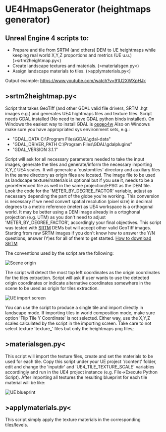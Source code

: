 # UE4HmapsGenerator (heightmaps generator)
## Unreal Engine 4 scripts to:
- Prepare and tile from SRTM (and others) DEM to UE heightmaps while keeping real world X,Y,Z proportions and metrics (UE u.u.) (>srtm2heightmap.py<)
- Create landscape textures and materials. (>materialsgen.py<)
- Assign landscape materials to tiles. (>applymaterials.py<)

Output example: https://www.youtube.com/watch?v=91U2XWXpHJk

## >srtm2heightmap.py<
Script that takes GeoTiff (and other GDAL valid file drivers, SRTM .hgt images e.g.) and generates UE4 hightmaps tiles and texture files. Script needs GDAL installed (No need to have GDAL python binds installed). On Windows the easiest way to install GDAL is [osgeo4w]
Also on Windows make sure you have appropriated sys environment sets, e.g.:

- "GDAL_DATA C:\Program Files\GDAL\gdal-data"
- "GDAL_DRIVER_PATH C:\Program Files\GDAL\gdalplugins"
- "GDAL_VERSION 3.1.1"

Script will ask for all necessary parameters needed to take the input images, generate the tiles and generate/inform the necessary importing X,Y,Z UE4 scales.
It will generate a 'customtiles' directory and auxiliary files in the same directory as origin files are located. The image file to be used as landscape texture/materials is optional but if you use it, needs to be a georeferenced file as well in the same projection/EPSG as the DEM file.
Look the code for the 'METER_BY_DEGREE_FACTOR' variable, adjust as necessary depending the part of the globe you're working. This conversion is necessary if we need convert spatial resolution (pixel size) in decimal degrees to a metric reference (meter) as UE4 workspace is a orthogonal world. It may be better using a DEM image already in a ortoghonal projection (e.g. UTM) as you don't need to adjust 'METER_BY_DEGREE_FACTOR', accordingly your final objectives.
This script was tested with [SRTM] DEMs but will accept other valid GeoTiff images.
Starting from raw SRTM images if you don't know how to answer the Y/N questions, answer (Y)es for all of them to get started.
[How to download SRTM]

The conventions used by the script are the following:

![Scene origin](https://raw.githubusercontent.com/Rodrigo-NH/UE4HmapsGenerator/main/readmeassets/origin.JPG)

The script will detect the most top left coordinates as the origin coordinates for the tiles extraction. Script will ask if user wants to use the detected origin coordinates or indicate alternative coordinates somewhere in the scene to be used as origin for tiles extraction.

![UE import screen](https://raw.githubusercontent.com/Rodrigo-NH/UE4HmapsGenerator/main/readmeassets/ueimportscreen.jpg)

You can use the script to produce a single tile and import directly in landscape mode. If importing tiles in world composition mode, make sure option 'Flip Tile Y Coordinate' is not selected. Either way, use the X,Y,Z scales calculated by the script in the importing screen. Take care to not select texture 'texture_' files but only the heightmaps png files;

## >materialsgen.py<

This script will import the texture files, create and set the materials to be used for each tile. Copy this script under your UE project '/content' folder, edit and change the 'inputdir' and 'UE4_TILE_TEXTURE_SCALE' variables accordingly and run in the UE4 project instance (e.g. File->Execute Python Script).
After importing all textures the resulting blueprint for each tile material will be like:

![UE blueprint](https://raw.githubusercontent.com/Rodrigo-NH/UE4HmapsGenerator/main/readmeassets/blueprint.jpg)

## >applymaterials.py<

This script simply apply the texture materials in the corresponding tiles/levels.

[How to download SRTM]: https://www.youtube.com/watch?v=0YPFegTcL4w
[SRTM]: https://www2.jpl.nasa.gov/srtm/
[osgeo4w]: https://trac.osgeo.org/osgeo4w/